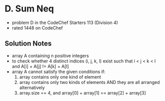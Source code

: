 # D. Sum Neq

* problem D in the CodeChef Starters 113 (Division 4)
* rated 1448 on CodeChef

## Solution Notes

* array A containing n positive integers
* to check whether 4 distinct indices (i, j, k, l) exist such that i < j < k < l and A[i] + A[j] != A[k] + A[l]
* array A cannot satisfy the given conditions if:
    1. array contains only one kind of element
    2. array contains only two kinds of elements AND they are all arranged alternatively
    3. array.size == 4, and array[0] + array[1] == array[2] + array[3]